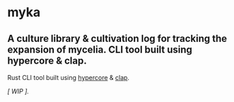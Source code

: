 # myka

## A culture library & cultivation log for tracking the expansion of mycelia. CLI tool built using hypercore & clap.

Rust CLI tool built using [hypercore](https://crates.io/crates/hypercore) & [clap](https://crates.io/crates/clap).

_[ WIP ]._
